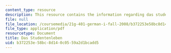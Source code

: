 ```yaml
---
content_type: resource
description: This resource contains the information regarding das studentenleben.
file: null
file_location: /coursemedia/21g-401-german-i-fall-2008/b372253e58bc8d140c0559a2d1bcadd5_MIT21G_401F08_das_stu.pdf
file_type: application/pdf
resourcetype: Document
title: Das Studentenleben
uid: b372253e-58bc-8d14-0c05-59a2d1bcadd5
---
```

